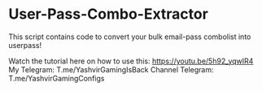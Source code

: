 # User-Pass-Combo-Extractor
This script contains code to convert your bulk email-pass combolist into userpass!

Watch the tutorial here on how to use this: https://youtu.be/5h92_yqwIR4
My Telegram: T.me/YashvirGamingIsBack
Channel Telegram: T.me/YashvirGamingConfigs
